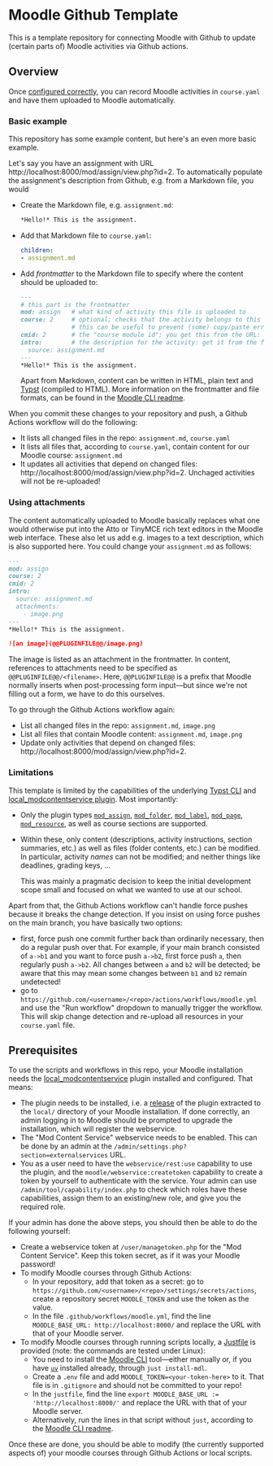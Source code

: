 # Moodle Github Template

This is a template repository for connecting Moodle with Github to update (certain parts of) Moodle activities via Github actions.

## Overview

Once [configured correctly](#prerequisites), you can record Moodle activities in `course.yaml` and have them uploaded to Moodle automatically.

### Basic example

This repository has some example content, but here's an even more basic example.

Let's say you have an assignment with URL http://localhost:8000/mod/assign/view.php?id=2.
To automatically populate the assignment's description from Github, e.g. from a Markdown file, you would

- Create the Markdown file, e.g. `assignment.md`:
  ```md
  *Hello!* This is the assignment.
  ```
- Add that Markdown file to `course.yaml`:
  ```yaml
  children:
  - assignment.md
  ```
- Add _frontmatter_ to the Markdown file to specify where the content should be uploaded to:
  ```md
  ---
  # this part is the frontmatter
  mod: assign   # what kind of activity this file is uploaded to
  course: 2     # optional; checks that the activity belongs to this course before uploading
                # this can be useful to prevent (some) copy/paste errors
  cmid: 2       # the "course module id"; you get this from the URL: `view.php?id=<cmid>`
  intro:        # the description for the activity: get it from the file itself
    source: assignment.md
  ---
  *Hello!* This is the assignment.
  ```
  Apart from Markdown, content can be written in HTML, plain text and [Typst](https://typst.app/) (compiled to HTML).
  More information on the frontmatter and file formats, can be found in the [Moodle CLI readme](https://github.com/TGM-HIT/moodle-cli?tab=readme-ov-file#module-configuration-files).

When you commit these changes to your repository and push, a Github Actions workflow will do the following:

- It lists all changed files in the repo: `assignment.md`, `course.yaml`
- It lists all files that, according to `course.yaml`, contain content for our Moodle course: `assignment.md`
- It updates all activities that depend on changed files: http://localhost:8000/mod/assign/view.php?id=2.
  Unchaged activities will not be re-uploaded!

### Using attachments

The content automatically uploaded to Moodle basically replaces what one would otherwise put into the Atto or TinyMCE rich text editors in the Moodle web interface.
These also let us add e.g. images to a text description, which is also supported here.
You could change your `assignment.md` as follows:

```md
---
mod: assign
course: 2
cmid: 2
intro:
  source: assignment.md
  attachments:
    - image.png
---
*Hello!* This is the assignment.

![an image](@@PLUGINFILE@@/image.png)
```

The image is listed as an attachment in the frontmatter.
In content, references to attachments need to be specified as `@@PLUGINFILE@@/<filename>`.
Here, `@@PLUGINFILE@@` is a prefix that Moodle normally inserts when post-processing form input—but since we're not filling out a form, we have to do this ourselves.

To go through the Github Actions workflow again:

- List all changed files in the repo: `assignment.md`, `image.png`
- List all files that contain Moodle content: `assignment.md`, `image.png`
- Update only activities that depend on changed files: http://localhost:8000/mod/assign/view.php?id=2.

### Limitations

This template is limited by the capabilities of the underlying [Typst CLI](https://github.com/TGM-HIT/moodle-cli) and [local_modcontentservice plugin](https://github.com/TGM-HIT/moodle-local_modcontentservice).
Most importantly:

- Only the plugin types
  [`mod_assign`](https://docs.moodle.org/500/en/Assignment_activity),
  [`mod_folder`](https://docs.moodle.org/500/en/Folder_resource),
  [`mod_label`](https://docs.moodle.org/500/en/Text_and_media_area),
  [`mod_page`](https://docs.moodle.org/500/en/Page_resource),
  [`mod_resource`](https://docs.moodle.org/500/en/File_resource),
  as well as course sections are supported.
- Within these, only content (descriptions, activity instructions, section summaries, etc.) as well as files (folder contents, etc.) can be modified.
  In particular, activity _names_ can not be modified; and neither things like deadlines, grading keys, ...

  This was mainly a pragmatic decision to keep the initial development scope small and focused on what we wanted to use at our school.

Apart from that, the Github Actions workflow can't handle force pushes because it breaks the change detection.
If you insist on using force pushes on the main branch, you have basically two options:
- first, force push one commit further back than ordinarily necessary, then do a regular push over that. For example, if your main branch consisted of `a->b1` and you want to force push `a->b2`, first force push `a`, then regularly push `a->b2`. All changes between `a` and `b2` will be detected; be aware that this may mean some changes between `b1` and `b2` remain undetected!
- go to `https://github.com/<username>/<repo>/actions/workflows/moodle.yml` and use the "Run workflow" dropdown to manually trigger the workflow. This will skip change detection and re-upload all resources in your `course.yaml` file.

## Prerequisites

To use the scripts and workflows in this repo, your Moodle installation needs the [local_modcontentservice](https://github.com/TGM-HIT/moodle-local_modcontentservice) plugin installed and configured.
That means:

- The plugin needs to be installed, i.e. a [release](https://github.com/TGM-HIT/moodle-local_modcontentservice/releases) of the plugin extracted to the `local/` directory of your Moodle installation.
  If done correctly, an admin logging in to Moodle should be prompted to upgrade the installation, which will register the webservice.
- The "Mod Content Service" webservice needs to be enabled.
  This can be done by an admin at the `/admin/settings.php?section=externalservices` URL.
- You as a user need to have the `webservice/rest:use` capability to use the plugin, and the `moodle/webservice:createtoken` capability to create a token by yourself to authenticate with the service.
  Your admin can use `/admin/tool/capability/index.php` to check which roles have these capabilities, assign them to an existing/new role, and give you the required role.

If your admin has done the above steps, you should then be able to do the following yourself:

- Create a webservice token at `/user/managetoken.php` for the "Mod Content Service". Keep this token secret, as if it was your Moodle password!
- To modify Moodle courses through Github Actions:
  - In your repository, add that token as a secret: go to `https://github.com/<username>/<repo>/settings/secrets/actions`, create a repository secret `MOODLE_TOKEN` and use the token as the value.
  - In the file `.github/workflows/moodle.yml`, find the line `MOODLE_BASE_URL: http://localhost:8000/` and replace the URL with that of your Moodle server.
- To modify Moodle courses through running scripts locally, a [Justfile](https://just.systems/man/en/) is provided (note: the commands are tested under Linux):
  - You need to install the [Moodle CLI](https://github.com/TGM-HIT/moodle-cli?tab=readme-ov-file#installation) tool—either manually or, if you have [`uv`](https://docs.astral.sh/uv/) installed already, through `just install-mdl`.
  - Create a `.env` file and add `MOODLE_TOKEN=<your-token-here>` to it. That file is in `.gitignore` and should not be committed to your repo!
  - In the `justfile`, find the line `export MOODLE_BASE_URL := 'http://localhost:8000/'` and replace the URL with that of your Moodle server.
  - Alternatively, run the lines in that script without `just`, according to the [Moodle CLI readme](https://github.com/TGM-HIT/moodle-cli?tab=readme-ov-file#example-usage).

Once these are done, you should be able to modify (the currently supported aspects of) your moodle courses through Github Actions or local scripts.
